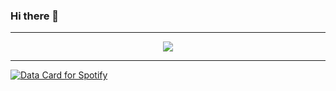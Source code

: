 <div id="header" align="center">
<img src="https://komarev.com/ghpvc/?username=brusvv&style=flat-square&color=blue" alt=""/>
</div>

### Hi there 👋

---
<div id="header" align="center">
<a href="https://u8views.com/github/brusvv"><img src="https://u8views.com/api/v1/github/profiles/55412131/views/day-week-month-total-count.svg"></a>
</div>

---  
<a href="https://data-card-for-spotify.herokuapp.com/card?user_id=lestatik">
  <img src="https://data-card-for-spotify.herokuapp.com/api/card?user_id=lestatik" alt="Data Card for Spotify">
</a>
